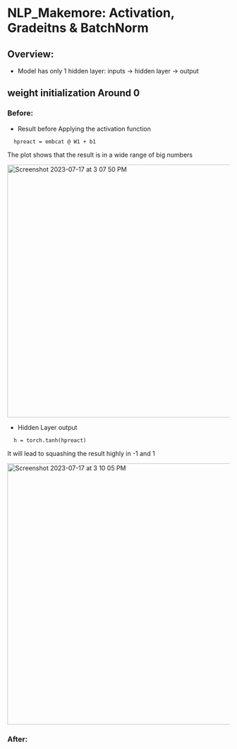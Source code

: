 # NLP_Makemore: Activation, Gradeitns & BatchNorm

## Overview:
- Model has only 1 hidden layer: inputs -> hidden layer -> output

## weight initialization Around 0

### Before:

- Result before Applying the activation function
```
  hpreact = embcat @ W1 + b1
```
The plot shows that the result is in a wide range of big numbers

<img width="573" alt="Screenshot 2023-07-17 at 3 07 50 PM" src="https://github.com/phongvu009/NLP_Makemore_Activation-Gradeitns/assets/54299527/dc642a08-0cb6-4802-9188-d2f7da73544b">


- Hidden Layer output
```
  h = torch.tanh(hpreact)
```
It will lead to squashing the result highly in -1 and 1

<img width="592" alt="Screenshot 2023-07-17 at 3 10 05 PM" src="https://github.com/phongvu009/NLP_Makemore_Activation-Gradeitns/assets/54299527/aa447795-9824-46d4-8c9b-42bd33a9b898">


### After:
